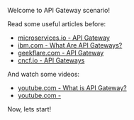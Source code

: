 Welcome to API Gateway scenario!

Read some useful articles before:
- [microservices.io - API Gateway](https://microservices.io/patterns/apigateway.html)
- [ibm.com - What Are API Gateways?](https://www.ibm.com/blog/api-gateway/)
- [geekflare.com - API Gateway](https://geekflare.com/api-gateway/)
- [cncf.io - API Gateways](https://landscape.cncf.io/card-mode?category=api-gateway&grouping=category)

And watch some videos:
- [youtube.com - What is API Gateway?](https://www.youtube.com/watch?v=6ULyxuHKxg8)
- [youtube.com - ](https://link.org/)

Now, lets start!
